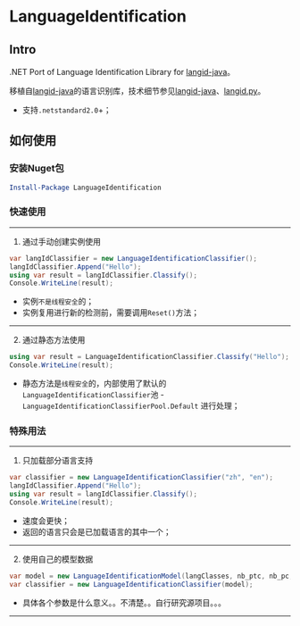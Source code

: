 # LanguageIdentification

## Intro

.NET Port of Language Identification Library for [langid-java](https://github.com/carrotsearch/langid-java)。

移植自[langid-java](https://github.com/carrotsearch/langid-java)的语言识别库，技术细节参见[langid-java](https://github.com/carrotsearch/langid-java)、[langid.py](https://github.com/saffsd/langid.py)。

 - 支持`.netstandard2.0`+；

## 如何使用

### 安装Nuget包

```PowerShell
Install-Package LanguageIdentification
```

### 快速使用

----

1. 通过手动创建实例使用
```C#
var langIdClassifier = new LanguageIdentificationClassifier();
langIdClassifier.Append("Hello");
using var result = langIdClassifier.Classify();
Console.WriteLine(result);
```

 - 实例`不是线程安全`的；
 - 实例复用进行新的检测前，需要调用`Reset()`方法；

----

2. 通过静态方法使用
```C#
using var result = LanguageIdentificationClassifier.Classify("Hello");
Console.WriteLine(result);
```

 - 静态方法是`线程安全`的，内部使用了默认的`LanguageIdentificationClassifier`池 - `LanguageIdentificationClassifierPool.Default` 进行处理；


### 特殊用法

----

1. 只加载部分语言支持
```C#
var classifier = new LanguageIdentificationClassifier("zh", "en");
langIdClassifier.Append("Hello");
using var result = langIdClassifier.Classify();
Console.WriteLine(result);
```
 - 速度会更快；
 - 返回的语言只会是已加载语言的其中一个；

----

2. 使用自己的模型数据
```C#
var model = new LanguageIdentificationModel(langClasses, nb_ptc, nb_pc, dsa, dsaOutput);
var classifier = new LanguageIdentificationClassifier(model);
```

 - 具体各个参数是什么意义。。不清楚。。自行研究源项目。。。

----
